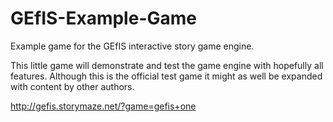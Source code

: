 # GEfIS-Example-Game
Example game for the GEfIS interactive story game engine.

This little game will demonstrate and test the game engine with hopefully all features. 
Although this is the official test game it might as well be expanded with content by other authors.

http://gefis.storymaze.net/?game=gefis+one


